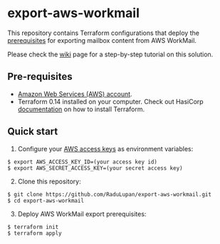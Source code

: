 # export-aws-workmail
This repository contains Terraform configurations that deploy the [prerequisites](https://docs.aws.amazon.com/workmail/latest/adminguide/mail-export.html) for exporting mailbox content from AWS WorkMail.

Please check the [wiki](https://github.com/RaduLupan/export-aws-workmail/wiki) page for a step-by-step tutorial on this solution.

## Pre-requisites

* [Amazon Web Services (AWS) account](http://aws.amazon.com/).
* Terraform 0.14 installed on your computer. Check out HasiCorp [documentation](https://learn.hashicorp.com/terraform/azure/install) on how to install Terraform.

## Quick start

1. Configure your [AWS access 
keys](http://docs.aws.amazon.com/general/latest/gr/aws-sec-cred-types.html#access-keys-and-secret-access-keys) as 
environment variables:

```
$ export AWS_ACCESS_KEY_ID=(your access key id)
$ export AWS_SECRET_ACCESS_KEY=(your secret access key)
```

2. Clone this repository:

```
$ git clone https://github.com/RaduLupan/export-aws-workmail.git
$ cd export-aws-workmail
```
3. Deploy AWS WorkMail export prerequisites:

```
$ terraform init
$ terraform apply
```
